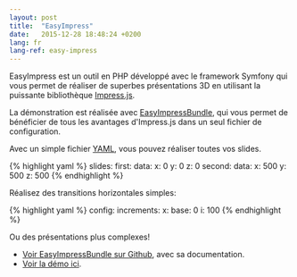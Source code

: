 ```yaml
---
layout: post
title:  "EasyImpress"
date:   2015-12-28 18:48:24 +0200
lang: fr
lang-ref: easy-impress
---
```


EasyImpress est un outil en PHP développé avec le framework Symfony qui vous permet de réaliser de superbes présentations 3D en utilisant la puissante bibliothèque [Impress.js](https://github.com/bartaz/impress.js/).

La démonstration est réalisée avec [EasyImpressBundle](https://github.com/Orbitale/EasyImpressBundle), qui vous permet de bénéficier de tous les avantages d'Impress.js dans un seul fichier de configuration.

Avec un simple fichier [YAML](http://en.wikipedia.org/wiki/YAML), vous pouvez réaliser toutes vos slides.

{% highlight yaml %}
slides:
   first:
       data:
           x: 0
           y: 0
           z: 0 
   second:
       data:
           x: 500
           y: 500
           z: 500
{% endhighlight %}

Réalisez des transitions horizontales simples:

{% highlight yaml %}
config:
  increments:
      x:
          base: 0
          i: 100
{% endhighlight %}

Ou des présentations plus complexes!

* [Voir EasyImpressBundle sur Github](https://github.com/Orbitale/EasyImpressBundle), avec sa documentation.
* [Voir la démo ici](http://demo.orbitale.io/easy_impress/).
